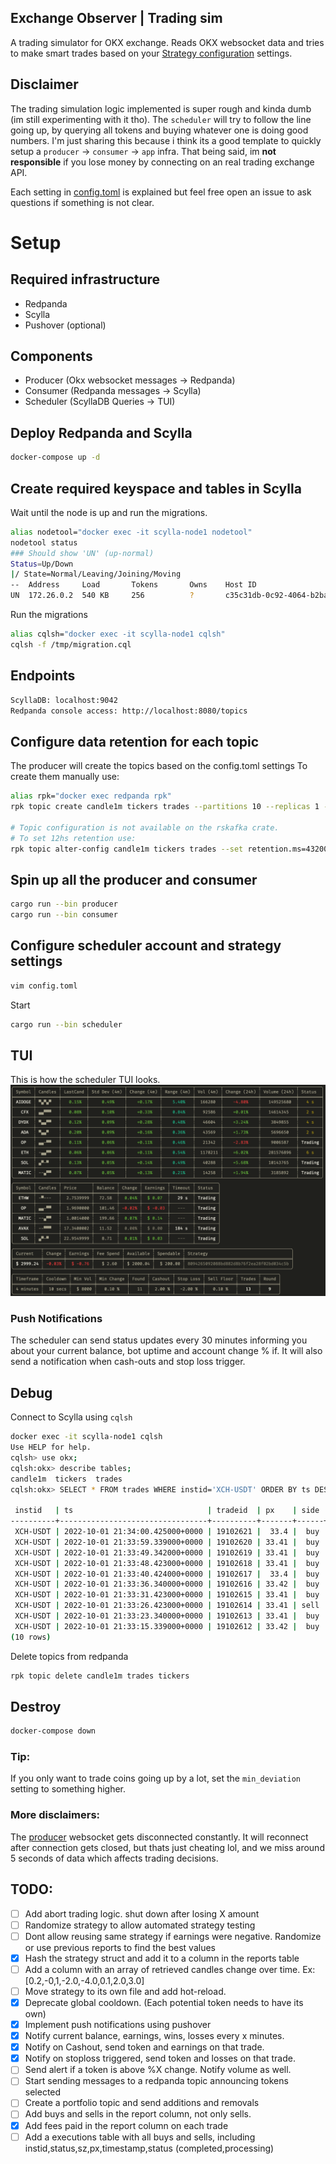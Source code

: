 ## Exchange Observer | Trading sim

A trading simulator for OKX exchange. Reads OKX websocket data and tries to make smart trades based on your [Strategy configuration](config-sample.toml) settings.

## Disclaimer

The trading simulation logic implemented is super rough and kinda dumb (im still experimenting with it tho).
The `scheduler` will try to follow the line going up, by querying all tokens and buying whatever one is doing good numbers.
I'm just sharing this because i think its a good template to quickly setup a `producer` -> `consumer` -> `app` infra.
That being said, im **not responsible** if you lose money by connecting on an real trading exchange API.

Each setting in [config.toml](config-sample.toml) is explained but feel free open an issue to ask questions if something is not clear.

# Setup

## Required infrastructure

- Redpanda
- Scylla
- Pushover (optional)

## Components

- Producer (Okx websocket messages -> Redpanda)
- Consumer (Redpanda messages -> Scylla)
- Scheduler (ScyllaDB Queries -> TUI)

## Deploy Redpanda and Scylla

```bash
docker-compose up -d
```

## Create required keyspace and tables in Scylla

Wait until the node is up and run the migrations.

```bash
alias nodetool="docker exec -it scylla-node1 nodetool"
nodetool status
### Should show 'UN' (up-normal)
Status=Up/Down
|/ State=Normal/Leaving/Joining/Moving
--  Address     Load       Tokens       Owns    Host ID                               Rack
UN  172.26.0.2  540 KB     256          ?       c35c31db-0c92-4064-b2ba-2da43fa6e1a0  Rack1
```

Run the migrations

```bash
alias cqlsh="docker exec -it scylla-node1 cqlsh"
cqlsh -f /tmp/migration.cql
```

## Endpoints

```bash
ScyllaDB: localhost:9042
Redpanda console access: http://localhost:8080/topics
```

## Configure data retention for each topic

The producer will create the topics based on the config.toml settings
To create them manually use:

```bash
alias rpk="docker exec redpanda rpk"
rpk topic create candle1m tickers trades --partitions 10 --replicas 1 -c cleanup.policy=compact

# Topic configuration is not available on the rskafka crate.
# To set 12hs retention use:
rpk topic alter-config candle1m tickers trades --set retention.ms=43200000 --brokers localhost
```

## Spin up all the producer and consumer

```bash
cargo run --bin producer
cargo run --bin consumer
```

## Configure scheduler account and strategy settings

```bash
vim config.toml
```

Start

```bash
cargo run --bin scheduler
```

## TUI

This is how the scheduler TUI looks.
![exchange-observer ui](./static/ui.png)

### Push Notifications

The scheduler can send status updates every 30 minutes informing you about your current balance, bot uptime and account change % if.
It will also send a notification when cash-outs and stop loss trigger.

## Debug

Connect to Scylla using `cqlsh`

```bash
docker exec -it scylla-node1 cqlsh
Use HELP for help.
cqlsh> use okx;
cqlsh:okx> describe tables;
candle1m  tickers  trades
cqlsh:okx> SELECT * FROM trades WHERE instid='XCH-USDT' ORDER BY ts DESC LIMIT 10;

 instid   | ts                              | tradeid  | px    | side | sz
----------+---------------------------------+----------+-------+------+----------
 XCH-USDT | 2022-10-01 21:34:00.425000+0000 | 19102621 |  33.4 |  buy | 0.040482
 XCH-USDT | 2022-10-01 21:33:59.339000+0000 | 19102620 | 33.41 |  buy | 0.132378
 XCH-USDT | 2022-10-01 21:33:49.342000+0000 | 19102619 | 33.41 |  buy | 0.103742
 XCH-USDT | 2022-10-01 21:33:48.423000+0000 | 19102618 | 33.41 |  buy | 0.088245
 XCH-USDT | 2022-10-01 21:33:40.424000+0000 | 19102617 |  33.4 |  buy | 0.103606
 XCH-USDT | 2022-10-01 21:33:36.340000+0000 | 19102616 | 33.42 |  buy | 0.086683
 XCH-USDT | 2022-10-01 21:33:31.423000+0000 | 19102615 | 33.41 |  buy | 0.066893
 XCH-USDT | 2022-10-01 21:33:26.423000+0000 | 19102614 | 33.41 | sell | 0.102778
 XCH-USDT | 2022-10-01 21:33:23.340000+0000 | 19102613 | 33.41 |  buy | 0.043765
 XCH-USDT | 2022-10-01 21:33:15.339000+0000 | 19102612 | 33.42 |  buy | 0.071039
(10 rows)
```

Delete topics from redpanda

```bash
rpk topic delete candle1m trades tickers
```

## Destroy

```bash
docker-compose down
```

### Tip:

If you only want to trade coins going up by a lot, set the `min_deviation` setting to something higher.

### More disclaimers:

The [producer](./producer) websocket gets disconnected constantly.
It will reconnect after connection gets closed, but thats just cheating lol, and we miss around 5 seconds of data which affects trading decisions.

## TODO:

- [ ] Add abort trading logic. shut down after losing X amount
- [ ] Randomize strategy to allow automated strategy testing
- [ ] Dont allow reusing same strategy if earnings were negative. Randomize or use previous reports to find the best values
- [x] Hash the strategy struct and add it to a column in the reports table
- [ ] Add a column with an array of retrieved candles change over time. Ex: [0.2,-0,1,-2.0,-4.0,0.1,2.0,3.0]
- [ ] Move strategy to its own file and add hot-reload.
- [x] Deprecate global cooldown. (Each potential token needs to have its own)
- [x] Implement push notifications using pushover
- [x] Notify current balance, earnings, wins, losses every x minutes.
- [x] Notify on Cashout, send token and earnings on that trade.
- [x] Notify on stoploss triggered, send token and losses on that trade.
- [ ] Send alert if a token is above %X change. Notify volume as well.
- [ ] Start sending messages to a redpanda topic announcing tokens selected
- [ ] Create a portfolio topic and send additions and removals
- [ ] Add buys and sells in the report column, not only sells.
- [x] Add fees paid in the report column on each trade
- [ ] Add a executions table with all buys and sells, including instid,status,sz,px,timestamp,status (completed,processing)
